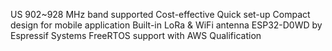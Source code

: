US 902~928 MHz band supported
Cost-effective
Quick set-up
Compact design for mobile application
Built-in LoRa & WiFi antenna
ESP32-D0WD by Espressif Systems
FreeRTOS support with AWS Qualification
